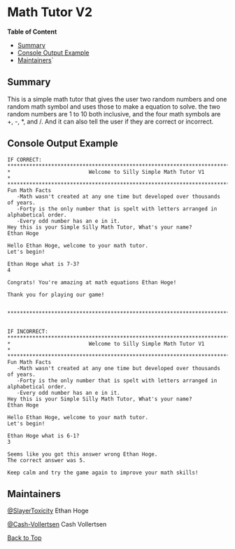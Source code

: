 
# Math Tutor V2

<b>Table of Content</b>
- [Summary](#summary)
- [Console Output Example](#console-output-example)
- [Maintainers](#maintainers)`

## Summary
This is a simple math tutor that gives the user two random numbers and one random math 
symbol and uses those to make a equation to solve. the two random numbers are 1 to 10 
both inclusive, and the four math symbols are +, -, *, and /. And it can also tell the
user if they are correct or incorrect.

## Console Output Example
```
IF CORRECT:
************************************************************************************
*                         Welcome to Silly Simple Math Tutor V1                    *
************************************************************************************
Fun Math Facts
   -Math wasn't created at any one time but developed over thousands of years.
   -Forty is the only number that is spelt with letters arranged in alphabetical order.
   -Every odd number has an e in it.
Hey this is your Simple Silly Math Tutor, What's your name?
Ethan Hoge

Hello Ethan Hoge, welcome to your math tutor.
Let's begin!

Ethan Hoge what is 7-3?
4

Congrats! You're amazing at math equations Ethan Hoge!

Thank you for playing our game!


***************************************************************************************


IF INCORRECT:
************************************************************************************
*                         Welcome to Silly Simple Math Tutor V1                    *
************************************************************************************
Fun Math Facts
   -Math wasn't created at any one time but developed over thousands of years.
   -Forty is the only number that is spelt with letters arranged in alphabetical order.
   -Every odd number has an e in it.
Hey this is your Simple Silly Math Tutor, What's your name?
Ethan Hoge

Hello Ethan Hoge, welcome to your math tutor.
Let's begin!

Ethan Hoge what is 6-1?
3

Seems like you got this answer wrong Ethan Hoge.
The correct answer was 5.

Keep calm and try the game again to improve your math skills!
```

## Maintainers
[@SlayerToxicity](https://github.com/SlayerToxicity) Ethan Hoge

[@Cash-Vollertsen](https://github.com/Cash-Vollertsen) Cash Vollertsen

[Back to Top](#math-tutor-v1)
